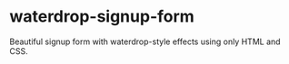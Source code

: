 # waterdrop-signup-form
Beautiful signup form with waterdrop-style effects using only HTML and CSS.
